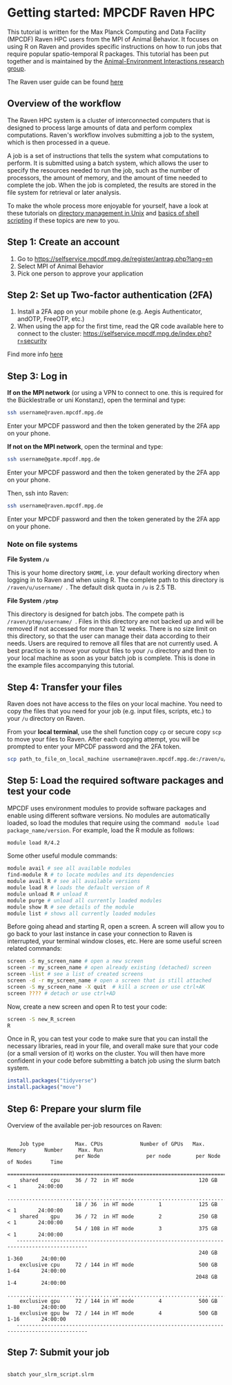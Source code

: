 # Getting started: MPCDF Raven HPC #

This tutorial is written for the Max Planck Computing and Data Facility (MPCDF) Raven HPC users from the MPI of Animal Behavior. It focuses on using R on Raven and provides specific instructions on how to run jobs that require popular spatio-temporal R packages. This tutorial has been put together and is maintained by the [Animal-Environment Interactions research group](https://www.ab.mpg.de/safi).

The Raven user guide can be found [here](https://docs.mpcdf.mpg.de/doc/computing/raven-user-guide.html#login)

## Overview of the workflow ##

The Raven HPC system is a cluster of interconnected computers that is designed to process large amounts of data and perform complex computations. Raven's workflow involves submitting a job to the system, which is then processed in a queue.

A job is a set of instructions that tells the system what computations to perform. It is submitted using a batch system, which allows the user to specify the resources needed to run the job, such as the number of processors, the amount of memory, and the amount of time needed to complete the job. When the job is completed, the results are stored in the file system for retrieval or later analysis.

To make the whole process more enjoyable for yourself, have a look at these tutorials on [directory management in Unix](https://www.tutorialspoint.com/unix/unix-directories.htm) and [basics of shell scripting](https://www.tutorialspoint.com/unix/unix-what-is-shell.htm) if these topics are new to you.

## Step 1: Create an account ##

1. Go to https://selfservice.mpcdf.mpg.de/register/antrag.php?lang=en
2. Select MPI of Animal Behavior
3. Pick one person to approve your application


## Step 2: Set up Two-factor authentication (2FA) ##

1. Install a 2FA app on your mobile phone (e.g. Aegis Authenticator, andOTP, FreeOTP, etc.) 
2. When using the app for the first time, read the QR code available here to connect to the cluster:
https://selfservice.mpcdf.mpg.de/index.php?r=security

Find more info [here](https://docs.mpcdf.mpg.de/faq/2fa.html)

## Step 3: Log in ##

**If on the MPI network**
(or using a VPN to connect to one. this is required for the Bücklestraße or uni Konstanz), open the terminal and type:
```sh
ssh username@raven.mpcdf.mpg.de
```
Enter your MPCDF password and then the token generated by the 2FA app on your phone.

**If not on the MPI network**, open the terminal and type:
```sh
ssh username@gate.mpcdf.mpg.de
```
Enter your MPCDF password and then the token generated by the 2FA app on your phone.

Then, ssh into Raven:
```sh
ssh username@raven.mpcdf.mpg.de
```
Enter your MPCDF password and then the token generated by the 2FA app on your phone.

### Note on file systems ###

**File System ``` /u ```**

This is your home directory ``` $HOME ```, i.e. your default working directory when logging in to Raven and when using R. The complete path to this directory is ```/raven/u/username/ ```. The default disk quota in ``` /u ``` is 2.5 TB. 

**File System ``` /ptmp ```**

This directory is designed for batch jobs. The compete path is ```/raven/ptmp/username/ ```. Files in this directory are not backed up and will be removed if not accessed for more than 12 weeks. There is no size limit on this directory, so that the user can manage their data according to their needs. Users are required to remove all files that are not currently used. A best practice is to move your output files to your ``` /u ``` directory and then to your local machine as soon as your batch job is complete. This is done in the example files accompanying this tutorial.

## Step 4: Transfer your files ##

Raven does not have access to the files on your local machine. You need to copy the files that you need for your job (e.g. input files, scripts, etc.) to your ``` /u ``` directory on Raven. 

From your **local terminal**, use the shell function copy ``` cp ``` or secure copy ```scp``` to move your files to Raven. After each copying attempt, you will be prompted to enter your MPCDF password and the 2FA token.

```sh
scp path_to_file_on_local_machine username@raven.mpcdf.mpg.de:/raven/u/username/
```

## Step 5: Load the required software packages and test your code ##

MPCDF uses environment modules to provide software packages and enable using different software versions. No modules are automatically loaded, so load the modules that require using the command ``` module load package_name/version```. For example, load the R module as follows:
```sh
module load R/4.2
```

Some other useful module commands:
```sh
module avail # see all available modules
find-module R # to locate modules and its dependencies
module avail R # see all available versions
module load R # loads the default version of R
module unload R # unload R
module purge # unload all currently loaded modules
module show R # see details of the module
module list # shows all currently loaded modules
```
Before going ahead and starting R, open a screen. A screen will allow you to go back to your last instance in case your connection to Raven is interrupted, your terminal window closes, etc. Here are some useful screen related commands:
```sh
screen -S my_screen_name # open a new screen
screen -r my_screen_name # open already existing (detached) screen 
screen -list # see a list of created screens 
screen -d -r my_screen_name # open a screen that is still attached
screen -S my_screen_name -X quit  # kill a screen or use ctrl+AK
screen ???? # detach or use ctrl+AD
```

 Now, create a new screen and open R to test your code:
 ```sh
 screen -S new_R_screen
 R
 ```
 
 Once in R, you can test your code to make sure that you can install the necessary libraries, read in your file, and overall make sure that your code (or a small version of it) works on the cluster. You will then have more confident in your code before submitting a batch job using the slurm batch system.
 
 ```R
 install.packages("tidyverse")
 install.packages("move")
 ```
 
 ## Step 6: Prepare your slurm file ##
 
 
 Overview of the available per-job resources on Raven:
```

    Job type          Max. CPUs            Number of GPUs   Max. Memory      Number     Max. Run
                      per Node               per node        per Node       of Nodes      Time
   =============================================================================================
    shared    cpu     36 / 72  in HT mode                     120 GB          < 1       24:00:00
    ............................................................................................
                      18 / 36  in HT mode        1            125 GB          < 1       24:00:00
    shared    gpu     36 / 72  in HT mode        2            250 GB          < 1       24:00:00
                      54 / 108 in HT mode        3            375 GB          < 1       24:00:00
   ---------------------------------------------------------------------------------------------
                                                              240 GB         1-360      24:00:00
    exclusive cpu     72 / 144 in HT mode                     500 GB         1-64       24:00:00
                                                             2048 GB         1-4        24:00:00
    ............................................................................................
    exclusive gpu     72 / 144 in HT mode        4            500 GB         1-80       24:00:00
    exclusive gpu bw  72 / 144 in HT mode        4            500 GB         1-16       24:00:00
   ---------------------------------------------------------------------------------------------
```

 ## Step 7: Submit your job ##
 
 ```sh
 
 sbatch your_slrm_script.slrm
 
 ```
